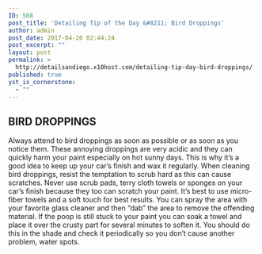 ```yaml
---
ID: 508
post_title: 'Detailing Tip of the Day &#8211; Bird Droppings'
author: admin
post_date: 2017-04-20 02:44:24
post_excerpt: ""
layout: post
permalink: >
  http://detailsandiego.x10host.com/detailing-tip-day-bird-droppings/
published: true
yst_is_cornerstone:
  - ""
---
```

<h2>BIRD DROPPINGS</h2>
Always attend to bird droppings as soon as possible or as soon as you notice them. These annoying droppings are very acidic and they can quickly harm your paint especially on hot sunny days. This is why it’s a good idea to keep up your car’s finish and wax it regularly. When cleaning bird droppings, resist the temptation to scrub hard as this can cause scratches. Never use scrub pads, terry cloth towels or sponges on your car’s finish because they too can scratch your paint. It’s best to use micro-fiber towels and a soft touch for best results. You can spray the area with your favorite glass cleaner and then “dab” the area to remove the offending material. If the poop is still stuck to your paint you can soak a towel and place it over the crusty part for several minutes to soften it. You should do this in the shade and check it periodically so you don’t cause another problem, water spots.
